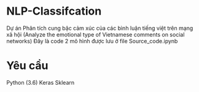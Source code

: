 # NLP-Classifcation
Dự án Phân tích cung bậc cảm xúc của các bình luận tiếng việt trên mạng xã hội (Analyze the emotional type of Vietnamese comments on social networks)
Đây là code 2 mô hình được lưu ở file Source_code.ipynb
# Yêu cầu
Python (3.6) Keras Sklearn
